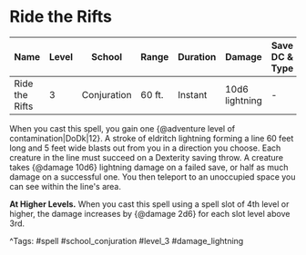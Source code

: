 # Ride the Rifts

| Name | Level | School | Range | Duration | Damage | Save DC & Type |
|------|-------|--------|-------|----------|--------|----------------|
| Ride the Rifts | 3 | Conjuration | 60 ft. | Instant | 10d6 lightning | - |

When you cast this spell, you gain one {@adventure level of contamination|DoDk|12}. A stroke of eldritch lightning forming a line 60 feet long and 5 feet wide blasts out from you in a direction you choose. Each creature in the line must succeed on a Dexterity saving throw. A creature takes {@damage 10d6} lightning damage on a failed save, or half as much damage on a successful one. You then teleport to an unoccupied space you can see within the line's area.

**At Higher Levels.** When you cast this spell using a spell slot of 4th level or higher, the damage increases by {@damage 2d6} for each slot level above 3rd.

^Tags: #spell #school_conjuration #level_3 #damage_lightning
